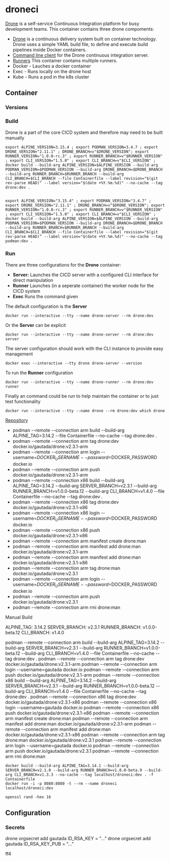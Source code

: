 # droneci

[Drone](https://www.drone.io) is a self-service Continuous Integration platform for busy development teams. This container contains three drone compoments:

- [Drone](https://github.com/harness/drone) is a continuous delivery system built on container technology. Drone uses a simple YAML build file, to define and execute build pipelines inside Docker containers.
- [Command line client](https://github.com/harness/drone-cli) for the Drone continuous integration server.
- [Runners](https://github.com/drone-runners) This container contains multiple runners.
 - Docker - Lauches a docker container
 - Exec - Runs locally on the drone host
 - Kube - Runs a pod in the k8s cluster
 
## Container

### Versions

### Build

Drone is a part of the core CICD system and therefore may need to be built manually

```
export ALPINE_VERSION=3.15.4 ; export PODMAN_VERSION=3.4.7 ; export DRONE_VERSION="2.11.1" ; DRONE_BRANCH=v"$DRONE_VERSION"; export RUNNER_VERSION="1.0.0-rc.3" ; export RUNNER_BRANCH=v"$RUNNER_VERSION" ; export CLI_VERSION="1.5.0" ; export CLI_BRANCH=v"$CLI_VERSION" ; docker build --build-arg ALPINE_VERSION=$ALPINE_VERSION --build-arg PODMAN_VERSION=$PODMAN_VERSION --build-arg DRONE_BRANCH=$DRONE_BRANCH --build-arg RUNNER_BRANCH=$RUNNER_BRANCH --build-arg CLI_BRANCH=$CLI_BRANCH --file Containerfile --label revision="$(git rev-parse HEAD)" --label version="$(date +%Y.%m.%d)" --no-cache --tag drone:dev .


export ALPINE_VERSION="3.15.4" ; export PODMAN_VERSION="3.4.7" ; export DRONE_VERSION="2.11.1" ; DRONE_BRANCH=v"$DRONE_VERSION"; export RUNNER_VERSION="1.0.0-rc.3" ; export RUNNER_BRANCH=v"$RUNNER_VERSION" ; export CLI_VERSION="1.5.0" ; export CLI_BRANCH=v"$CLI_VERSION" ; docker build --build-arg ALPINE_VERSION=$ALPINE_VERSION --build-arg PODMAN_VERSION=$PODMAN_VERSION --build-arg DRONE_BRANCH=$DRONE_BRANCH --build-arg RUNNER_BRANCH=$RUNNER_BRANCH --build-arg CLI_BRANCH=$CLI_BRANCH --file Containerfile --label revision="$(git rev-parse HEAD)" --label version="$(date +%Y.%m.%d)" --no-cache --tag podman:dev .

```

### Run

There are three configurations for the **Drone** container:
- **Server:** Launches the CICD server with a configured CLI interface for direct manipulation
- **Runner** Launches (in a seperate container) the worker node for the CICD system
- **Exec** Runs the command given

The default configuration is the **Server**

```
docker run --interactive --tty --name drone-server --rm drone:dev
```

Or the **Server** can be explicit

```
docker run --interactive --tty --name drone-server --rm drone:dev server
```

The server configuration should work with the CLI instance to provide easy management

```
docker exec --interactive --tty drone drone-server --version
```

To run the **Runner** configuration

```
docker run --interactive --tty --name drone-runner --rm drone:dev runner
```

Finally an command could be run to help maintain the container or to just test functionality

```
docker run --interactive --tty --name drone --rm drone:dev which drone
```






[Repository](https://github.com/drone/drone)

  - podman --remote --connection arm build --build-arg ALPINE_TAG=3.14.2  --file Containerfile --no-cache  --tag drone:dev .
  - podman --remote --connection arm tag drone:dev docker.io/gautada/drone:v2.3.1-arm
  - podman --remote --connection arm login --username=$DOCKER_USERNAME --password=$DOCKER_PASSWORD docker.io
  - podman --remote --connection arm push docker.io/gautada/drone:v2.3.1-arm
  - podman --remote --connection x86 build --build-arg ALPINE_TAG=3.14.2  --build-arg SERVER_BRANCH=v2.3.1 --build-arg RUNNER_BRANCH=v1.0.0-beta.12 --build-arg CLI_BRANCH=v1.4.0 --file Containerfile --no-cache  --tag drone:dev .
  - podman --remote --connection x86 tag drone:dev docker.io/gautada/drone:v2.3.1-x86
  - podman --remote --connection x86 login --username=$DOCKER_USERNAME --password=$DOCKER_PASSWORD docker.io
  - podman --remote --connection x86 push docker.io/gautada/drone:v2.3.1-x86
  - podman --remote --connection arm manifest create drone:man
  - podman --remote --connection arm manifest add drone:man docker.io/gautada/drone:v2.3.1-arm
  - podman --remote --connection arm manifest add drone:man docker.io/gautada/drone:v2.3.1-x86
  - podman --remote --connection arm tag drone:man docker.io/gautada/drone:v2.3.1
  - podman --remote --connection arm login --username=$DOCKER_USERNAME --password=$DOCKER_PASSWORD docker.io
  - podman --remote --connection arm push docker.io/gautada/drone:v2.3.1
  - podman --remote --connection arm rmi drone:man


Manual Build

ALPINE_TAG: 3.14.2
SERVER_BRANCH: v2.3.1
RUNNER_BRANCH: v1.0.0-beta.12
CLI_BRANCH: v1.4.0
    
podman --remote --connection arm build --build-arg ALPINE_TAG=3.14.2 --build-arg SERVER_BRANCH=v2.3.1 --build-arg RUNNER_BRANCH=v1.0.0-beta.12 --build-arg CLI_BRANCH=v1.4.0 --file Containerfile --no-cache  --tag drone:dev .
podman --remote --connection arm tag drone:dev docker.io/gautada/drone:v2.3.1-arm
podman --remote --connection arm login --username=gautada docker.io
podman --remote --connection arm push docker.io/gautada/drone:v2.3.1-arm
podman --remote --connection x86 build --build-arg ALPINE_TAG=3.14.2  --build-arg SERVER_BRANCH=v2.3.1 --build-arg RUNNER_BRANCH=v1.0.0-beta.12 --build-arg CLI_BRANCH=v1.4.0 --file Containerfile --no-cache  --tag drone:dev .
podman --remote --connection x86 tag drone:dev docker.io/gautada/drone:v2.3.1-x86
podman --remote --connection x86 login --username=gautada docker.io
podman --remote --connection x86 push docker.io/gautada/drone:v2.3.1-x86
podman --remote --connection arm manifest create drone:man
podman --remote --connection arm manifest add drone:man docker.io/gautada/drone:v2.3.1-arm
podman --remote --connection arm manifest add drone:man docker.io/gautada/drone:v2.3.1-x86
podman --remote --connection arm tag drone:man docker.io/gautada/drone:v2.3.1
podman --remote --connection arm login --username=gautada docker.io
podman --remote --connection arm push docker.io/gautada/drone:v2.3.1
podman --remote --connection arm rmi drone:man

```
docker build --build-arg ALPINE_TAG=3.14.1 --build-arg SERVER_BRANCH=v2.1.0 --build-arg RUNNER_BRANCH=v1.0.0-beta.9 --build-arg CLI_BRANCH=v1.3.3 --no-cache --tag localhost/droneci:dev . -f Containerfile
docker run -i -p 8080:8080 -t --rm --name droneci localhost/droneci:dev 
```

```
openssl rand -hex 16
```

## Configuration

### Secrets

drone orgsecret add gautada ID_RSA_KEY = "..."
drone orgsecret add gautada ID_RSA_KEY_PUB = "..."

ff4
